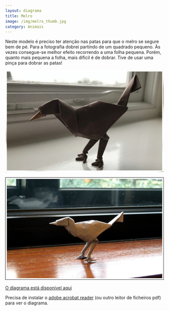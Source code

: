 ```yaml
---
layout: diagrama
title: Melro
image: /img/melro_thumb.jpg
category: Animais
---
```


Neste modelo é preciso ter atenção nas patas para que o melro se segure bem de pé. Para a fotografia dobrei partindo de um quadrado pequeno. Às vezes consegue-se melhor efeito recorrendo a uma folha pequena. Porém, quanto mais pequena a folha, mais dificil é de dobrar. Tive de usar uma pinça para dobrar as patas!

![Merlo](/img/melro2.jpg)

![Merlo](/img/melro.jpg)

[O diagrama está disponivel aqui](/img/melro.pdf)

Precisa de instalar o [adobe acrobat reader](http://get.adobe.com/br/reader/) (ou outro leitor de ficheiros pdf) para ver o diagrama.